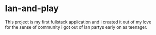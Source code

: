 # lan-and-play

This project is my first fullstack application and i created it out of my love for the sense of community i got out of lan partys early on as teenager.


